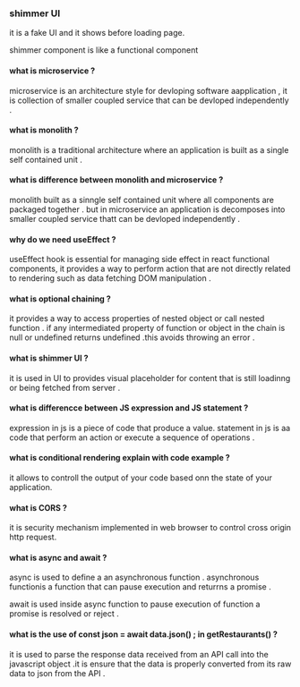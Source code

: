 ### shimmer UI
it is a fake UI and it shows before loading page.

shimmer component is like  a functional component

#### what is microservice  ?
microservice is an architecture style for devloping software aapplication , it is  collection of smaller coupled service that can be devloped independently .
####  what is monolith ?
monolith is a traditional architecture where an application is built as a single self contained unit .
#### what is difference between monolith and microservice ?
monolith built as a sinngle self contained unit where all components are packaged together . but in microservice an application is decomposes into smaller coupled service thatt can be devloped independently .
#### why do we need useEffect ?
useEffect hook is essential for managing side effect in react functional components, it provides a  way to perform action that are not directly related to rendering such as data fetching DOM manipulation .
#### what is optional chaining ?
it provides a way to access properties of nested object or call nested function . if any intermediated property of function or object in the chain is null or undefined returns undefined .this avoids throwing an error . 
#### what is shimmer UI ?
it is used in UI to provides visual placeholder for content that is still loadinng or being fetched from server .
#### what is differencce between JS expression and JS statement ?
expression in js is a piece of code that produce a value. statement in js is aa code that perform an action or execute a sequence of operations .
#### what is conditional rendering explain with code example ?
it allows to controll the output of your  code based onn the state of your application.
#### what is CORS ?
it is security mechanism implemented in web browser to control cross origin http request.
#### what is async and await ?
async is used to define a an asynchronous function .  asynchronous functionis a function that can pause execution and returrns a promise .

await is used inside async function to pause execution of function a promise is resolved or reject .
#### what is the use of const json = await data.json() ; in getRestaurants() ?
it is used to parse the response data received from an API call into the javascript object .it is ensure that the data is properly converted from its raw data to json from the API .